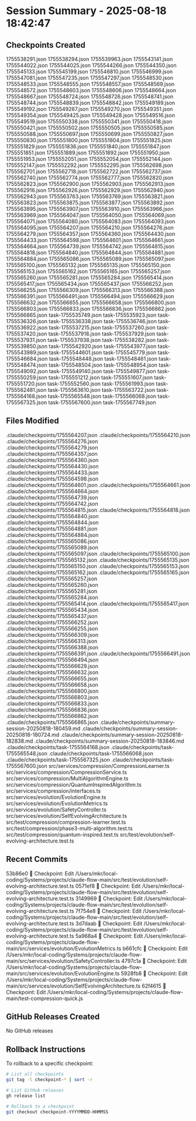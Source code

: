 # Session Summary - 2025-08-18 18:42:47

## Checkpoints Created
1755538291.json
1755538294.json
1755539963.json
1755543141.json
1755544022.json
1755544025.json
1755544266.json
1755544350.json
1755545133.json
1755545199.json
1755546810.json
1755546999.json
1755547081.json
1755547235.json
1755547297.json
1755548530.json
1755548533.json
1755548555.json
1755548557.json
1755548569.json
1755548572.json
1755548603.json
1755548606.json
1755548664.json
1755548667.json
1755548724.json
1755548726.json
1755548741.json
1755548744.json
1755548839.json
1755548842.json
1755549189.json
1755549192.json
1755549267.json
1755549270.json
1755549351.json
1755549354.json
1755549425.json
1755549428.json
1755549516.json
1755549519.json
1755550338.json
1755550341.json
1755550418.json
1755550421.json
1755550502.json
1755550505.json
1755550585.json
1755550588.json
1755550697.json
1755550699.json
1755550827.json
1755550830.json
1755551800.json
1755551804.json
1755551825.json
1755551829.json
1755551836.json
1755551840.json
1755551847.json
1755551851.json
1755551889.json
1755551892.json
1755551950.json
1755551953.json
1755552051.json
1755552054.json
1755552144.json
1755552147.json
1755552292.json
1755552295.json
1755562698.json
1755562701.json
1755562718.json
1755562722.json
1755562737.json
1755562740.json
1755562774.json
1755562777.json
1755562820.json
1755562823.json
1755562900.json
1755562903.json
1755562913.json
1755562916.json
1755562926.json
1755562929.json
1755562940.json
1755562943.json
1755563763.json
1755563769.json
1755563821.json
1755563823.json
1755563875.json
1755563877.json
1755563892.json
1755563895.json
1755563907.json
1755563910.json
1755563966.json
1755563969.json
1755564047.json
1755564050.json
1755564069.json
1755564071.json
1755564080.json
1755564083.json
1755564093.json
1755564095.json
1755564207.json
1755564210.json
1755564276.json
1755564279.json
1755564357.json
1755564360.json
1755564430.json
1755564433.json
1755564598.json
1755564601.json
1755564661.json
1755564664.json
1755564739.json
1755564742.json
1755564815.json
1755564818.json
1755564840.json
1755564844.json
1755564881.json
1755564884.json
1755565086.json
1755565089.json
1755565097.json
1755565100.json
1755565132.json
1755565135.json
1755565150.json
1755565153.json
1755565162.json
1755565165.json
1755565257.json
1755565260.json
1755565281.json
1755565284.json
1755565414.json
1755565417.json
1755565434.json
1755565437.json
1755566252.json
1755566255.json
1755566309.json
1755566313.json
1755566388.json
1755566391.json
1755566491.json
1755566494.json
1755566629.json
1755566632.json
1755566655.json
1755566658.json
1755566800.json
1755566803.json
1755566833.json
1755566836.json
1755566862.json
1755566865.json
task-1755535749.json
task-1755535923.json
task-1755536326.json
task-1755536338.json
task-1755536746.json
task-1755536922.json
task-1755537215.json
task-1755537260.json
task-1755537420.json
task-1755537918.json
task-1755537929.json
task-1755537931.json
task-1755537938.json
task-1755538282.json
task-1755539850.json
task-1755542920.json
task-1755543977.json
task-1755543989.json
task-1755544601.json
task-1755545779.json
task-1755546684.json
task-1755548448.json
task-1755548461.json
task-1755548474.json
task-1755548504.json
task-1755548954.json
task-1755549092.json
task-1755549140.json
task-1755549877.json
task-1755550259.json
task-1755551212.json
task-1755551607.json
task-1755551720.json
task-1755552560.json
task-1755561993.json
task-1755562481.json
task-1755563610.json
task-1755563722.json
task-1755564168.json
task-1755565548.json
task-1755566068.json
task-1755567325.json
task-1755567600.json
task-1755567749.json

## Files Modified
.claude/checkpoints/1755564207.json
.claude/checkpoints/1755564210.json
.claude/checkpoints/1755564276.json
.claude/checkpoints/1755564279.json
.claude/checkpoints/1755564357.json
.claude/checkpoints/1755564360.json
.claude/checkpoints/1755564430.json
.claude/checkpoints/1755564433.json
.claude/checkpoints/1755564598.json
.claude/checkpoints/1755564601.json
.claude/checkpoints/1755564661.json
.claude/checkpoints/1755564664.json
.claude/checkpoints/1755564739.json
.claude/checkpoints/1755564742.json
.claude/checkpoints/1755564815.json
.claude/checkpoints/1755564818.json
.claude/checkpoints/1755564840.json
.claude/checkpoints/1755564844.json
.claude/checkpoints/1755564881.json
.claude/checkpoints/1755564884.json
.claude/checkpoints/1755565086.json
.claude/checkpoints/1755565089.json
.claude/checkpoints/1755565097.json
.claude/checkpoints/1755565100.json
.claude/checkpoints/1755565132.json
.claude/checkpoints/1755565135.json
.claude/checkpoints/1755565150.json
.claude/checkpoints/1755565153.json
.claude/checkpoints/1755565162.json
.claude/checkpoints/1755565165.json
.claude/checkpoints/1755565257.json
.claude/checkpoints/1755565260.json
.claude/checkpoints/1755565281.json
.claude/checkpoints/1755565284.json
.claude/checkpoints/1755565414.json
.claude/checkpoints/1755565417.json
.claude/checkpoints/1755565434.json
.claude/checkpoints/1755565437.json
.claude/checkpoints/1755566252.json
.claude/checkpoints/1755566255.json
.claude/checkpoints/1755566309.json
.claude/checkpoints/1755566313.json
.claude/checkpoints/1755566388.json
.claude/checkpoints/1755566391.json
.claude/checkpoints/1755566491.json
.claude/checkpoints/1755566494.json
.claude/checkpoints/1755566629.json
.claude/checkpoints/1755566632.json
.claude/checkpoints/1755566655.json
.claude/checkpoints/1755566658.json
.claude/checkpoints/1755566800.json
.claude/checkpoints/1755566803.json
.claude/checkpoints/1755566833.json
.claude/checkpoints/1755566836.json
.claude/checkpoints/1755566862.json
.claude/checkpoints/1755566865.json
.claude/checkpoints/summary-session-20250818-180459.md
.claude/checkpoints/summary-session-20250818-180724.md
.claude/checkpoints/summary-session-20250818-182838.md
.claude/checkpoints/summary-session-20250818-183846.md
.claude/checkpoints/task-1755564168.json
.claude/checkpoints/task-1755565548.json
.claude/checkpoints/task-1755566068.json
.claude/checkpoints/task-1755567325.json
.claude/checkpoints/task-1755567600.json
src/services/compression/CompressionLearner.ts
src/services/compression/CompressionService.ts
src/services/compression/MultiAlgorithmEngine.ts
src/services/compression/QuantumInspiredAlgorithm.ts
src/services/compression/interfaces.ts
src/services/evolution/EvolutionEngine.ts
src/services/evolution/EvolutionMetrics.ts
src/services/evolution/SafetyController.ts
src/services/evolution/SelfEvolvingArchitecture.ts
src/test/compression/compression-learner.test.ts
src/test/compression/phase3-multi-algorithm.test.ts
src/test/compression/quantum-inspired.test.ts
src/test/evolution/self-evolving-architecture.test.ts

## Recent Commits
53b86e0 🔖 Checkpoint: Edit /Users/mkr/local-coding/Systems/projects/claude-flow-main/src/test/evolution/self-evolving-architecture.test.ts
0571ef8 🔖 Checkpoint: Edit /Users/mkr/local-coding/Systems/projects/claude-flow-main/src/test/evolution/self-evolving-architecture.test.ts
3149969 🔖 Checkpoint: Edit /Users/mkr/local-coding/Systems/projects/claude-flow-main/src/test/evolution/self-evolving-architecture.test.ts
7f754e8 🔖 Checkpoint: Edit /Users/mkr/local-coding/Systems/projects/claude-flow-main/src/test/evolution/self-evolving-architecture.test.ts
3d7daab 🔖 Checkpoint: Edit /Users/mkr/local-coding/Systems/projects/claude-flow-main/src/test/evolution/self-evolving-architecture.test.ts
5a968a4 🔖 Checkpoint: Edit /Users/mkr/local-coding/Systems/projects/claude-flow-main/src/services/evolution/EvolutionMetrics.ts
b661cfc 🔖 Checkpoint: Edit /Users/mkr/local-coding/Systems/projects/claude-flow-main/src/services/evolution/SafetyController.ts
4797c1a 🔖 Checkpoint: Edit /Users/mkr/local-coding/Systems/projects/claude-flow-main/src/services/evolution/EvolutionEngine.ts
5928fb8 🔖 Checkpoint: Edit /Users/mkr/local-coding/Systems/projects/claude-flow-main/src/services/evolution/SelfEvolvingArchitecture.ts
62f4615 🔖 Checkpoint: Edit /Users/mkr/local-coding/Systems/projects/claude-flow-main/test-compression-quick.js

## GitHub Releases Created
No GitHub releases

## Rollback Instructions
To rollback to a specific checkpoint:
```bash
# List all checkpoints
git tag -l checkpoint-* | sort -r

# List GitHub releases
gh release list

# Rollback to a checkpoint
git checkout checkpoint-YYYYMMDD-HHMMSS
```
